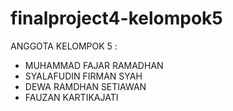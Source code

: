 # finalproject4-kelompok5
ANGGOTA KELOMPOK 5 :

- MUHAMMAD FAJAR RAMADHAN
- SYALAFUDIN FIRMAN SYAH
- DEWA RAMDHAN SETIAWAN
- FAUZAN KARTIKAJATI

